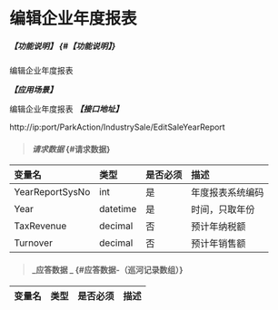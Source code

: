 # 编辑企业年度报表

##### _【功能说明】_ {#【功能说明】}
编辑企业年度报表

_**【应用场景】**_

编辑企业年度报表
_**【接口地址】**_

http://ip:port/ParkAction/IndustrySale/EditSaleYearReport

> #### _请求数据_ {#请求数据}

| 变量名 | 类型 | 是否必须 | 描述 |
| :--- | :--- | :--- | :--- |
| YearReportSysNo | int | 是 | 年度报表系统编码 |
| Year | datetime | 是 |时间，只取年份  |
| TaxRevenue| decimal | 否 |预计年纳税额|
|  Turnover | decimal | 否 |预计年销售额|











> #### _应答数据 _ {#应答数据-（巡河记录数组）}

| 变量名 | 类型 | 是否必须 | 描述 |
| :--- | :--- | :--- | :--- |







